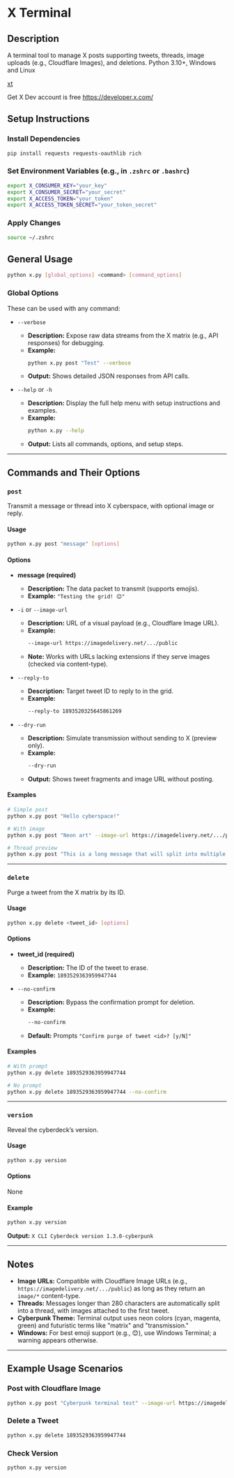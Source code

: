 # X Terminal 
 

## Description
A terminal tool to manage X posts supporting tweets, threads, image uploads (e.g., Cloudflare Images), and deletions. Python 3.10+, Windows and Linux

[xt](xt.png)

Get X Dev account is free
https://developer.x.com/

## Setup Instructions

### Install Dependencies
```sh
pip install requests requests-oauthlib rich
```

### Set Environment Variables (e.g., in `.zshrc` or `.bashrc`)
```sh
export X_CONSUMER_KEY="your_key"
export X_CONSUMER_SECRET="your_secret"
export X_ACCESS_TOKEN="your_token"
export X_ACCESS_TOKEN_SECRET="your_token_secret"
```

### Apply Changes
```sh
source ~/.zshrc
```


## General Usage
```sh
python x.py [global_options] <command> [command_options]
```

### Global Options
These can be used with any command:

- `--verbose`  
  - **Description:** Expose raw data streams from the X matrix (e.g., API responses) for debugging.  
  - **Example:**  
    ```sh
    python x.py post "Test" --verbose
    ```
  - **Output:** Shows detailed JSON responses from API calls.

- `--help` or `-h`  
  - **Description:** Display the full help menu with setup instructions and examples.  
  - **Example:**  
    ```sh
    python x.py --help
    ```
  - **Output:** Lists all commands, options, and setup steps.

---

## Commands and Their Options

### `post`
Transmit a message or thread into X cyberspace, with optional image or reply.

#### Usage
```sh
python x.py post "message" [options]
```

#### Options
- **message (required)**  
  - **Description:** The data packet to transmit (supports emojis).  
  - **Example:** `"Testing the grid! 😊"`

- `-i` or `--image-url`  
  - **Description:** URL of a visual payload (e.g., Cloudflare Image URL).  
  - **Example:**  
    ```sh
    --image-url https://imagedelivery.net/.../public
    ```
  - **Note:** Works with URLs lacking extensions if they serve images (checked via content-type).

- `--reply-to`  
  - **Description:** Target tweet ID to reply to in the grid.  
  - **Example:**  
    ```sh
    --reply-to 1893520325645861269
    ```

- `--dry-run`  
  - **Description:** Simulate transmission without sending to X (preview only).  
  - **Example:**  
    ```sh
    --dry-run
    ```
  - **Output:** Shows tweet fragments and image URL without posting.

#### Examples
```sh
# Simple post
python x.py post "Hello cyberspace!"

# With image
python x.py post "Neon art" --image-url https://imagedelivery.net/.../public

# Thread preview
python x.py post "This is a long message that will split into multiple parts..." --dry-run
```

---

### `delete`
Purge a tweet from the X matrix by its ID.

#### Usage
```sh
python x.py delete <tweet_id> [options]
```

#### Options
- **tweet_id (required)**  
  - **Description:** The ID of the tweet to erase.  
  - **Example:** `1893529363959947744`

- `--no-confirm`  
  - **Description:** Bypass the confirmation prompt for deletion.  
  - **Example:**  
    ```sh
    --no-confirm
    ```
  - **Default:** Prompts `"Confirm purge of tweet <id>? [y/N]"`

#### Examples
```sh
# With prompt
python x.py delete 1893529363959947744

# No prompt
python x.py delete 1893529363959947744 --no-confirm
```

---

### `version`
Reveal the cyberdeck’s version.

#### Usage
```sh
python x.py version
```

#### Options
None

#### Example
```sh
python x.py version
```
**Output:** `X CLI Cyberdeck version 1.3.0-cyberpunk`

---


## Notes
- **Image URLs:** Compatible with Cloudflare Image URLs (e.g., `https://imagedelivery.net/.../public`) as long as they return an `image/*` content-type.
- **Threads:** Messages longer than 280 characters are automatically split into a thread, with images attached to the first tweet.
- **Cyberpunk Theme:** Terminal output uses neon colors (cyan, magenta, green) and futuristic terms like "matrix" and "transmission."
- **Windows:** For best emoji support (e.g., 😊), use Windows Terminal; a warning appears otherwise.

---

## Example Usage Scenarios

### Post with Cloudflare Image
```sh
python x.py post "Cyberpunk terminal test" --image-url https://imagedelivery.net/WfhVb8dSNAAvdXUdMfBuPQ/8a36640e-0d4d-4753-f269-77d3b5946200/public
```

### Delete a Tweet
```sh
python x.py delete 1893529363959947744
```

### Check Version
```sh
python x.py version
```
